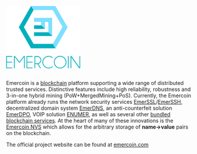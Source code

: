 <div style="overflow:hidden;"><img style="float:left;" src="../images/Logo_2017.png" alt="Emercoin logo" width="200"></div>
<br>


Emercoin is a [blockchain](https://en.wikipedia.org/wiki/Blockchain) platform supporting a wide range of distributed trusted services. Distinctive features include high reliability, robustness and 3-in-one hybrid mining (PoW+MergedMining+PoS). Currently, the Emercoin platform already runs the network security services
[EmerSSL](./Blockchain_Services/EmerSSL/EmerSSL_Introduction)/[EmerSSH](./Blockchain_Services/EmerSSH), decentralized
domain system [EmerDNS](./Blockchain_Services/EmerDNS/EmerDNS_Introduction), an anti-counterfeit solution
[EmerDPO](./Blockchain_Services/EmerDPO/EmerDPO_Introduction), VOIP solution [ENUMER](./Blockchain_Services/ENUMER), as well as several other [bundled blockchain services](./Blockchain_Services/Introduction_to_Emercoin_Services). At the heart of many of these innovations is the [Emercoin NVS](./Blockchain_Services/Emercoin_NVS) which allows for the arbitrary storage of **name-&gt;value** pairs on the blockchain.

The official project website can be found at
[emercoin.com](http://emercoin.com)
